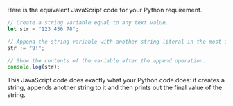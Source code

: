 Here is the equivalent JavaScript code for your Python requirement. 

```javascript
// Create a string variable equal to any text value.
let str = "123 456 78";

// Append the string variable with another string literal in the most idiomatic way.
str += "9!";

// Show the contents of the variable after the append operation.
console.log(str);
```
This JavaScript code does exactly what your Python code does: it creates a string, appends another string to it and then prints out the final value of the string.
